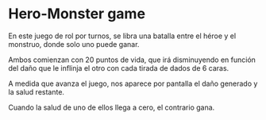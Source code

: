 # Hero-Monster game

En este juego de rol por turnos, se libra una batalla entre el héroe y el monstruo, donde solo uno puede ganar.

Ambos comienzan con 20 puntos de vida, que irá disminuyendo en función del daño que le inflinja el otro con cada tirada de dados de 6 caras.

A medida que avanza el juego, nos aparece por pantalla el daño generado y la salud restante.

Cuando la salud de uno de ellos llega a cero, el contrario gana.